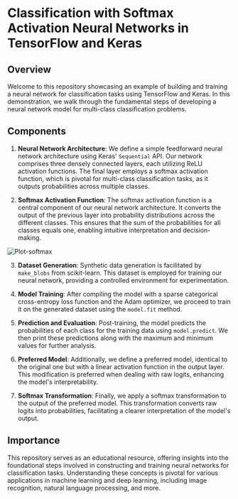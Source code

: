 # Classification with Softmax Activation Neural Networks in TensorFlow and Keras

## Overview

Welcome to this repository showcasing an example of building and training a neural network for classification tasks using TensorFlow and Keras. In this demonstration, we walk through the fundamental steps of developing a neural network model for multi-class classification problems.

## Components

1. **Neural Network Architecture**: We define a simple feedforward neural network architecture using Keras' `Sequential` API. Our network comprises three densely connected layers, each utilizing ReLU activation functions. The final layer employs a softmax activation function, which is pivotal for multi-class classification tasks, as it outputs probabilities across multiple classes.

2. **Softmax Activation Function**: The softmax activation function is a central component of our neural network architecture. It converts the output of the previous layer into probability distributions across the different classes. This ensures that the sum of the probabilities for all classes equals one, enabling intuitive interpretation and decision-making.

![Plot-softmax](https://github.com/UMMY87/Classification-with-Softmax-Activation-Neural-Networks-in-TensorFlow-and-Keras/assets/117314436/9035abd3-42a7-4474-a2d7-e937d7ceffc5)

3. **Dataset Generation**: Synthetic data generation is facilitated by `make_blobs` from scikit-learn. This dataset is employed for training our neural network, providing a controlled environment for experimentation.

4. **Model Training**: After compiling the model with a sparse categorical cross-entropy loss function and the Adam optimizer, we proceed to train it on the generated dataset using the `model.fit` method.

5. **Prediction and Evaluation**: Post-training, the model predicts the probabilities of each class for the training data using `model.predict`. We then print these predictions along with the maximum and minimum values for further analysis.

6. **Preferred Model**: Additionally, we define a preferred model, identical to the original one but with a linear activation function in the output layer. This modification is preferred when dealing with raw logits, enhancing the model's interpretability.

7. **Softmax Transformation**: Finally, we apply a softmax transformation to the output of the preferred model. This transformation converts raw logits into probabilities, facilitating a clearer interpretation of the model's output.

## Importance

This repository serves as an educational resource, offering insights into the foundational steps involved in constructing and training neural networks for classification tasks. Understanding these concepts is pivotal for various applications in machine learning and deep learning, including image recognition, natural language processing, and more.
